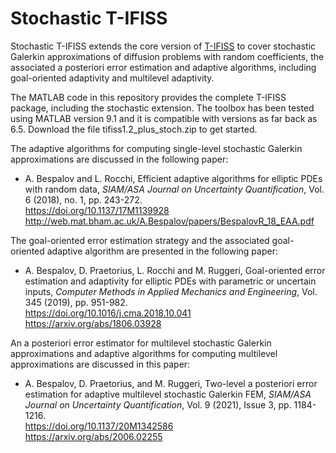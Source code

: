 # Stochastic T-IFISS

Stochastic T-IFISS extends the core version of <a href="https://www.manchester.ac.uk/ifiss/tifiss.html" target="_blank">T-IFISS</a> to cover stochastic Galerkin approximations of diffusion problems with random coefficients, the associated a posteriori error estimation and adaptive algorithms, including goal-oriented adaptivity and multilevel adaptivity.<br>

The MATLAB code in this repository provides the complete T-IFISS package, including the stochastic extension.
The toolbox has been tested using MATLAB version 9.1 and it is compatible with versions as far back as 6.5.
Download the file tifiss1.2_plus_stoch.zip to get started.<br>

The adaptive algorithms for computing single-level stochastic Galerkin approximations are discussed in the following paper:
<ul>
  <li>
    A. Bespalov and L. Rocchi, Efficient adaptive algorithms for elliptic PDEs with random data,
    <i>SIAM/ASA Journal on Uncertainty Quantification</i>, Vol. 6 (2018), no. 1, pp. 243-272.<br>
    <a target="_blank" href="https://doi.org/10.1137/17M1139928">https://doi.org/10.1137/17M1139928</a><br>
    <a target="_blank" href="http://web.mat.bham.ac.uk/A.Bespalov/papers/BespalovR_18_EAA.pdf">
    http://web.mat.bham.ac.uk/A.Bespalov/papers/BespalovR_18_EAA.pdf</a>
  </li>
</ul>

The goal-oriented error estimation strategy and the associated goal-oriented adaptive algorithm are presented in the following paper:
<ul>
  <li>
    A. Bespalov, D. Praetorius, L. Rocchi and M. Ruggeri,
    Goal-oriented error estimation and adaptivity for elliptic PDEs with parametric or uncertain inputs,
    <i>Computer Methods in Applied Mechanics and Engineering</i>, Vol. 345 (2019), pp. 951-982.<br>
    <a target="_blank" href="https://doi.org/10.1016/j.cma.2018.10.041">
    https://doi.org/10.1016/j.cma.2018.10.041</a><br>
    <a target="_blank" href="https://arxiv.org/abs/1806.03928">https://arxiv.org/abs/1806.03928</a>
  </li>
</ul>

An a posteriori error estimator for multilevel stochastic Galerkin approximations and adaptive algorithms for computing multilevel approximations are discussed in this paper:
<ul>
  <li>
    A. Bespalov, D. Praetorius, and M. Ruggeri,
    Two-level a posteriori error estimation for adaptive multilevel stochastic Galerkin FEM,
    <i>SIAM/ASA Journal on Uncertainty Quantification</i>, Vol. 9 (2021), Issue 3, pp. 1184-1216.<br>
    <a target="_blank" href="https://doi.org/10.1137/20M1342586">https://doi.org/10.1137/20M1342586</a><br>
    <a target="_blank" href="https://arxiv.org/abs/2006.02255">https://arxiv.org/abs/2006.02255</a>
  </li>
</ul>
